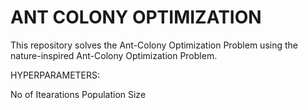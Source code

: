 # ANT COLONY OPTIMIZATION 

This repository solves the Ant-Colony Optimization Problem using the nature-inspired Ant-Colony Optimization Problem. 


HYPERPARAMETERS:

No of Itearations
Population Size
